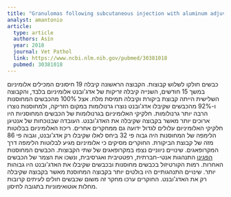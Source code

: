 ```yaml
---
title: "Granulomas following subcutaneous injection with aluminum adjuvant-containing products in sheep"
analyst: amantonio
article:
  type: article
  authors: Asín
  year: 2018
  journal: Vet Pathol
  link: https://www.ncbi.nlm.nih.gov/pubmed/30381018
  pubmed: 30381018
---
```


כבשים חולקו לשלוש קבוצות. הקבוצה הראשונה קיבלה 19 חיסונים המכילים אלומיניום במשך 15 חודשים, השנייה קיבלה זריקות של אדג'ובנט אלומיניום בלבד, והקבוצה השלישית הייתה קבוצת ביקורת וקיבלה תמיסת מלח. אצל 100% מהכבשים המחוסנות ו-92% מהכבשים שקיבלו אדג'ובנט נוצרו גרנולומות במקום הזריקה, ולמחוסנות נוצרו הרבה יותר גרנולומות. חלקיקי האלומיניום בגרנולומות של הכבשים המחוסניות היו ארוכים יותר מאשר בקבוצה שקיבלה את האדג'ובנט. העובדה שבנוכחות של אנטיגן חלקיקי האלומיניום עלולים לגדול ידועה גם ממחקרים אחרים.
ריכוז האלומיניום בבלוטות הלימפה של המחוסנות היה גבוה פי 32 ביחס לאלו שקיבלו רק אדג'ובנט, וגבוה פי 86 מזה של קבוצת הביקורת.
החוקרים מסיקים כי אלומיניום מגיע לבלוטות הלימפה דרך המקרופאגים. שינויים ניווניים נצפו במקרופאגים של שתי הקבוצות.
הכבשים המחוסנות [הפגינו](https://www.ncbi.nlm.nih.gov/pubmed/30395948) התנהגות אנטי-חברתית, רפטטיבית ואגרסיבית, ונשכו את הצמר של הכבשים האחרות. רמות הקורטיזול בכבשים מחוסנות ובכבשים שקיבלו את האדג'ובנט היו גבוהות יותר. שינויים התנהגותיים היו בולטים יותר בקבוצה המחוסנת מאשר בקבוצה שקיבלה רק את האדג'ובנט.
החוקרים ערכו מחקר זה משום שכבשים חולים לעיתים קרובות מחלות אוטואימוניות בתגובה לחיסון.
